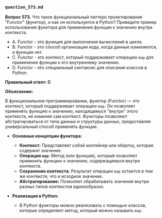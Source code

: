 ### `question_573.md`

**Вопрос 573.** Что такое функциональный паттерн проектирования "Functor" (функтор), и как он используется в Python? Приведите пример использования функтора для применения функции к значению внутри контекста.

-   A. Functor - это функция для выполнения вычислений в цикле.
-   B. Functor - это способ организации кода, когда данные изменяются, а функции нет.
-   C. Functor - это контекст, который поддерживает операцию `map` для применения функции к его внутреннему значению.
-   D. Functor - это специальный синтаксис для описания классов в Python.

**Правильный ответ: C**

**Объяснение:**

В функциональном программировании, функтор (Functor) — это контекст, который поддерживает операцию `map`. Он позволяет применять функцию к значению, находящемуся "внутри" этого контекста, не изменяя сам контекст.  Функторы позволяют абстрагироваться от типа данных и структуры данных, предоставляя универсальный способ применять функции.

*   **Основные концепции функтора:**
    *   **Контекст:**  Представляет собой контейнер или обертку, которая содержит значение.
    *   **Операция `map`:** Метод (или функция), который позволяет применить функцию к значению, содержащемуся внутри контекста.
    *  **Сохранение контекста:**  Результат операции `map` остается в том же контексте, что и исходное значение.
    *   **Абстрагирование:** Позволяет обрабатывать значения внутри разных типов контекстов единообразно.

*   **Реализация в Python:**
    *  В Python функторы можно реализовать с помощью классов, которые определяют метод, который можно называть `map`.
    *  Можно реализовать как метод экземпляра класса или как функцию которая принимает объект класса как аргумент.

**Примеры:**

```python
# Пример реализации Functor с помощью класса
class Maybe:
    def __init__(self, value):
        self.value = value

    def map(self, func):
        if self.value is None:
            return Maybe(None)
        return Maybe(func(self.value))

#Использование Maybe в качестве Functor

maybe_number = Maybe(5)
squared = maybe_number.map(lambda x: x**2)
print(squared.value) # Output: 25

nothing = Maybe(None)
squared_nothing = nothing.map(lambda x: x**2)
print(squared_nothing.value) # Output: None

#Пример Functor с использованием списка
class ListFunctor:
    def __init__(self, value):
        self.value = value
    def map(self, func):
         return ListFunctor([func(x) for x in self.value])

list_functor = ListFunctor([1, 2, 3])
mapped_list = list_functor.map(lambda x: x*2)

print(mapped_list.value) # Выведет: [2, 4, 6]

def  map_functor(func, obj):
  if  hasattr(obj, "map"):
    return obj.map(func)
  elif isinstance(obj, list):
    return [func(item) for item in obj]
  else:
      return None

# Вызываем функцию map_functor для списка и для обьекта Maybe
list_functor = [1,2,3]
print(map_functor(lambda x:x*2, list_functor)) # Выведет [2, 4, 6]
maybe_num = Maybe(5)
print(map_functor(lambda x:x*2, maybe_num).value) # Выведет 10
```

**Разбор примеров:**

1.  **`class Maybe`:**  Реализует функтор, который может хранить значение или ничего (`None`).
    *  `__init__(self, value)`: принимает начальное значение.
    *  `map(self, func)`: применяет функцию `func` к сохраненному значению, если оно есть.
2.   **Использование Maybe в качестве Functor:**
      * `maybe_number`  создается с числом 5.
     * `maybe_number.map(lambda x: x**2)` применяет функцию `x ** 2`  к значению 5.
     *  `nothing`  создается с значением  `None`.
     *  `nothing.map(lambda x: x**2)` возвращает `Maybe(None)`, так как  значение равно `None`.
3.  **`class ListFunctor`**:  Реализует функтор для списков.
      *   `__init__`: Конструктор.
      *   `map(self, func)`: применяет функцию  `func` к каждому элементу списка, и возвращает новый `ListFunctor` c новым списком.
4. **`map_functor`** :
    *   Проверяет есть ли метод `map` в обьекте, и вызывает его.
   *  Если обьект это список, то применяется map для каждого элемента.
   *   В противном случае - возвращает  `None`.
5.  Применяет `map_functor` для списка и для обьекта Maybe.

**Разбор вариантов:**
*   **A. Functor - это функция для выполнения вычислений в цикле.:** Неправильно. Функтор - это концепция, а не просто функция, а также не связан с циклами.
*  **B. Functor - это способ организации кода, когда данные изменяются, а функции нет.:** Неправильно. Это описание иммутабельности, а не функтора.
*  **C. Functor - это контекст, который поддерживает операцию `map` для применения функции к его внутреннему значению.:** Правильно.
*   **D. Functor - это специальный синтаксис для описания классов в Python.:** Неправильно.

**В результате:**
*  Функторы позволяют применять операции к значениям внутри контекста, не заботясь о структуре контекста.
*  `map` является ключевой операцией функтора, которая позволяет преобразовывать значения внутри контейнера.
*  Функторы позволяют писать более гибкий и переиспользуемый код.

Таким образом, правильным ответом является **C. Functor - это контекст, который поддерживает операцию `map` для применения функции к его внутреннему значению.**
